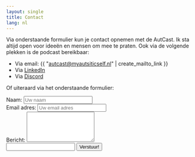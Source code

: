 ```yaml
---
layout: single
title: Contact
lang: nl
---
```

Via onderstaande formulier kun je contact opnemen met de AutCast. Ik sta altijd open voor ideeën en mensen om mee te praten. Ook via de volgende plekken is de podcast bereikbaar:

- Via email: {{ "autcast@myautsiticself.nl" | create_mailto_link }}
- Via [LinkedIn](https://www.linkedin.com/in/myautisticself/)
- Via [Discord](https://discord.gg/5TEuS8xZSD)

Of uiteraard via het onderstaande formulier:


<form class="ui form" id="my-form"
  action="https://formspree.io/f/xknpvyvq"
  method="POST"
>
  <div class="field">
    <label>Naam:</label>
    <input type="text" name="name" placeholder="Uw naam" />
  </div>
  <div class="field">
    <label>Email adres:</label>
    <input type="email" name="email" placeholder="Uw email adres" />
  </div>
  <div class="field">
    <label>Bericht:</label>
    <textarea rows="5" name="message" placeholder="Uw bericht...">
    </textarea>
  </div>
  <div id="my-form-status" style="display: none;" class="ui message">
    <div class="header"></div>
    <p></p>
  </div>
  <input type="hidden" name="_subject" value="Nieuw bericht!" />
  <input type="hidden" name="_language" value="nl" />
  <input type="text" name="_gotcha" />
  <button class="ui button" id="my-form-button">Verstuur!</button>
  <p ></p>
</form>
<script type="text/javascript">
window.addEventListener("DOMContentLoaded", function() {

  // get the form elements defined in your form HTML above

  var form = document.getElementById("my-form");
  var button = document.getElementById("my-form-button");
  var status = document.getElementById("my-form-status");

  // Success and Error functions for after the form is submitted

  function success() {
    form.reset();
    button.style = "display: none ";
    // status.innerHTML = "Bedankt voor uw bericht!";
    $('#my-form-status').addClass('success');
    $('#my-form-status div.header').text('Bedankt!');
    $('#my-form-status p').text('Bedankt voor uw bericht!');
    $('#my-form-status').show();

  }

  function error() {
    // status.innerHTML = "Oops! Er was een probleem bij het versturen.";
    $('#my-form-status').addClass('error');
    $('#my-form-status div.header').text('Helaas!');
    $('#my-form-status p').text('Er was een probleem bij het versturen van uw bericht!');
    $('#my-form-status').show();
  }

  // handle the form submission event

  form.addEventListener("submit", function(ev) {
    ev.preventDefault();
    $('my-form').addClass('loading');
    var data = new FormData(form);
    ajax(form.method, form.action, data, success, error);
  });
});

// helper function for sending an AJAX request

function ajax(method, url, data, success, error) {
  var xhr = new XMLHttpRequest();
  xhr.open(method, url);
  xhr.setRequestHeader("Accept", "application/json");
  xhr.onreadystatechange = function() {
    if (xhr.readyState !== XMLHttpRequest.DONE) return;
    if (xhr.status === 200) {
      success(xhr.response, xhr.responseType);
      $('my-form').removeClass('loading');
    } else {
      error(xhr.status, xhr.response, xhr.responseType);
      $('my-form').removeClass('loading');
    }
  };
  xhr.send(data);
}

</script>
